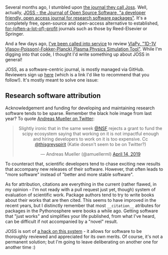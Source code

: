<!--
.. title: First JOSS review!
.. slug: first-joss-review
.. date: 2020-05-02 19:55:00 UTC+02:00
.. tags: joss,article
.. category: open-science
.. link: 
.. description: 
.. type: text
-->

Several months ago, I stumbled upon [the journal they call
Joss](https://www.youtube.com/watch?v=Y4eKWN_eAxM). Well, actually, [JOSS - the
Journal of Open Source Software, "a developer friendly, open access journal for
research software packages"](https://joss.theoj.org/). It's a completely free,
open-source and open-access alternative to established,
[for-(often-a-lot-of)-profit](https://www.theguardian.com/science/2017/jun/27/profitable-business-scientific-publishing-bad-for-science)
journals such as those by Reed-Elsevier or Springer.

And a few days ago, [I've been called into
service](https://github.com/openjournals/joss-reviews/issues/2133#issuecomment-618617823)
to review [VlaPy, "1D-1V Vlasov-Poisson(-Fokker-Planck) Plasma Physics
Simulation Tool"](https://github.com/joglekara/VlaPy). While I'm digging into that code, I thought I'd write something up about JOSS in general!

<!-- TEASER_END -->

JOSS, as a software-centric journal, is mostly managed via GitHub. Reviewers
sign up [here](https://joss.theoj.org/reviewer-signup.html) (which is a link
I'd like to recommend that you follow!). It's mostly meant to solve one issue:

## Research software attribution

Acknowledgement and funding for developing and maintaining research software
tends to be sparse. Remember the black hole image from last year? To quote
[Andreas Mueller on
Twitter](https://twitter.com/amuellerml/status/1117455802598662144):

<center><blockquote class="twitter-tweet"><p lang="en" dir="ltr">Slightly
ironic that in the same week <a
href="https://twitter.com/NSF?ref_src=twsrc%5Etfw">@NSF</a> rejects a grant to
fund the scipy ecosystem saying that working on it is not impactful enough and
hiring developers to work on it is too expensive. Cc <a
href="https://twitter.com/thisgreyspirit?ref_src=twsrc%5Etfw">@thisgreyspirit</a>
(Katie doesn&#39;t seem to be on Twitter?)</p>&mdash; Andreas Mueller
(@amuellerml) <a
href="https://twitter.com/amuellerml/status/1117455802598662144?ref_src=twsrc%5Etfw">April
14, 2019</a></blockquote> <script async
src="https://platform.twitter.com/widgets.js"
charset="utf-8"></script></center>

To counteract that, scientific developers tend to chase exciting new results
that accompany new releases of their software. However, that often leads to
"more software" instead of "better and more stable software".

As for attribution, citations are everything in the current (rather flawed, in
my opinion - I'm not ready with a pull request just yet, though) system of
evaluation of scientific work. Package authors tend to try to write books about
their works that are then cited. This seems to have improved in the recent years,
but I distinctly remember that most `__citation__` atributes for packages in the
Pythonosphere were books a while ago. Getting software that "just works" and 
simplifies your life published, from what I've heard, can be difficult if not
accompanied by a "novel" result.

JOSS is sort of [a hack on this
system](https://www.arfon.org/announcing-the-journal-of-open-source-software) -
it allows for software to be thoroughly reviewed and appreciated for its own merits.
Of course, it's not a permanent solution; but I'm going to leave deliberating on another one
for another time :)
